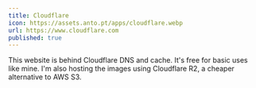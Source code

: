 ```yaml
---
title: Cloudflare
icon: https://assets.anto.pt/apps/cloudflare.webp
url: https://www.cloudflare.com
published: true
---
```


This website is behind Cloudflare DNS and cache. It's free for basic uses like mine. I'm also hosting the images using Cloudflare R2, a cheaper alternative to AWS S3.
